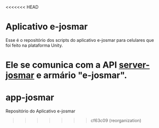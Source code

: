 <<<<<<< HEAD
# Aplicativo e-josmar

Esse é o repositório dos scripts do aplicativo e-josmar para celulares que foi feito na plataforma Unity.

Ele se comunica com a API [server-josmar](https://github.com/mocno/server-josmar) e armário "e-josmar".
=======
# app-josmar

Repositório do Aplicativo e-josmar
>>>>>>> cf63c09 (reorganization)
